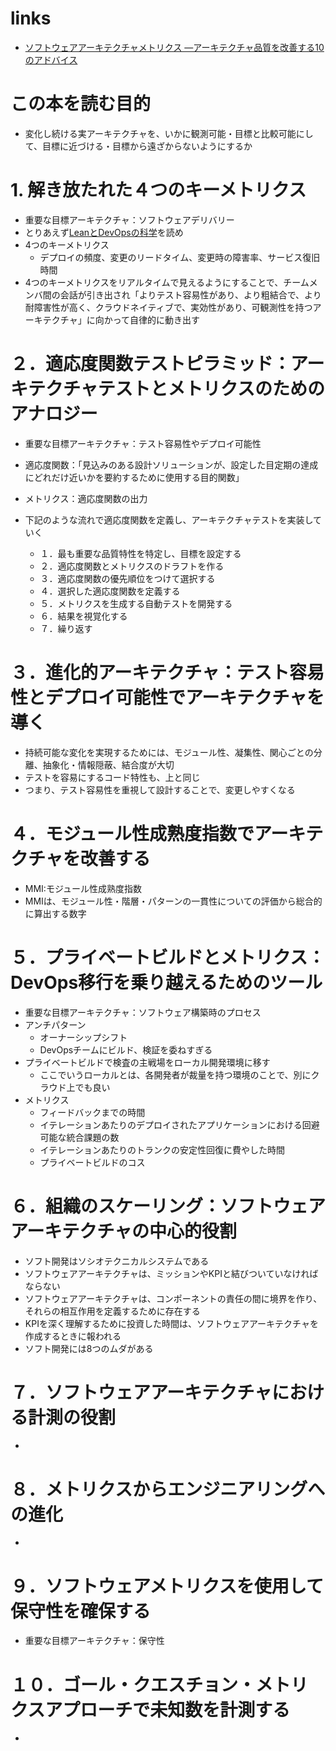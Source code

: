 # links

- [ソフトウェアアーキテクチャメトリクス ―アーキテクチャ品質を改善する10のアドバイス](https://www.oreilly.co.jp/books/9784814400607/)

# この本を読む目的

- 変化し続ける実アーキテクチャを、いかに観測可能・目標と比較可能にして、目標に近づける・目標から遠ざからないようにするか

# 1. 解き放たれた４つのキーメトリクス

- 重要な目標アーキテクチャ：ソフトウェアデリバリー
- とりあえず[LeanとDevOpsの科学](https://book.impress.co.jp/books/1118101029)を読め
- 4つのキーメトリクス
  - デプロイの頻度、変更のリードタイム、変更時の障害率、サービス復旧時間
- 4つのキーメトリクスをリアルタイムで見えるようにすることで、チームメンバ間の会話が引き出され「よりテスト容易性があり、より粗結合で、より耐障害性が高く、クラウドネイティブで、実効性があり、可観測性を持つアーキテクチャ」に向かって自律的に動き出す

# ２．適応度関数テストピラミッド：アーキテクチャテストとメトリクスのためのアナロジー

- 重要な目標アーキテクチャ：テスト容易性やデプロイ可能性

- 適応度関数：「見込みのある設計ソリューションが、設定した目定期の達成にどれだけ近いかを要約するために使用する目的関数」
- メトリクス：適応度関数の出力

- 下記のような流れで適応度関数を定義し、アーキテクチャテストを実装していく
  - １．最も重要な品質特性を特定し、目標を設定する
  - ２．適応度関数とメトリクスのドラフトを作る
  - ３．適応度関数の優先順位をつけて選択する
  - ４．選択した適応度関数を定義する
  - ５．メトリクスを生成する自動テストを開発する
  - ６．結果を視覚化する
  - ７．繰り返す

# ３．進化的アーキテクチャ：テスト容易性とデプロイ可能性でアーキテクチャを導く

- 持続可能な変化を実現するためには、モジュール性、凝集性、関心ごとの分離、抽象化・情報隠蔽、結合度が大切
- テストを容易にするコード特性も、上と同じ
- つまり、テスト容易性を重視して設計することで、変更しやすくなる

# ４．モジュール性成熟度指数でアーキテクチャを改善する

- MMI:モジュール性成熟度指数
- MMIは、モジュール性・階層・パターンの一貫性についての評価から総合的に算出する数字

# ５．プライベートビルドとメトリクス：DevOps移行を乗り越えるためのツール

- 重要な目標アーキテクチャ：ソフトウェア構築時のプロセス
- アンチパターン
  - オーナーシップシフト
  - DevOpsチームにビルド、検証を委ねすぎる
- プライベートビルドで検査の主戦場をローカル開発環境に移す
  - ここでいうローカルとは、各開発者が裁量を持つ環境のことで、別にクラウド上でも良い
- メトリクス
  - フィードバックまでの時間
  - イテレーションあたりのデプロイされたアプリケーションにおける回避可能な統合課題の数
  - イテレーションあたりのトランクの安定性回復に費やした時間
  - プライベートビルドのコス

# ６．組織のスケーリング：ソフトウェアアーキテクチャの中心的役割

- ソフト開発はソシオテクニカルシステムである
- ソフトウェアアーキテクチャは、ミッションやKPIと結びついていなければならない
- ソフトウェアアーキテクチャは、コンポーネントの責任の間に境界を作り、それらの相互作用を定義するために存在する
- KPIを深く理解するために投資した時間は、ソフトウェアアーキテクチャを作成するときに報われる
- ソフト開発には8つのムダがある

# ７．ソフトウェアアーキテクチャにおける計測の役割

- 

# ８．メトリクスからエンジニアリングへの進化

- 

# ９．ソフトウェアメトリクスを使用して保守性を確保する

- 重要な目標アーキテクチャ：保守性

# １０．ゴール・クエスチョン・メトリクスアプローチで未知数を計測する

- 

